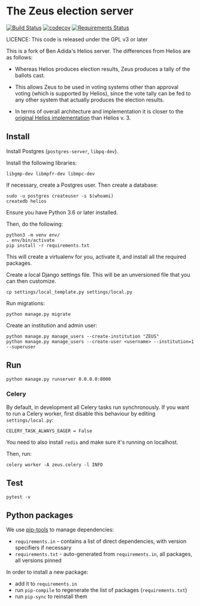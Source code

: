 # The Zeus election server

[![Build Status](https://travis-ci.org/pwmarcz/zeus.svg?branch=master)](https://travis-ci.org/pwmarcz/zeus)
[![codecov](https://codecov.io/gh/pwmarcz/zeus/branch/master/graph/badge.svg)](https://codecov.io/gh/pwmarcz/zeus)
[![Requirements Status](https://requires.io/github/pwmarcz/zeus/requirements.svg?branch=master)](https://requires.io/github/pwmarcz/zeus/requirements/?branch=master)

LICENCE: This code is released under the GPL v3 or later

This is a fork of Ben Adida's Helios server. The differences from Helios are as follows:

* Whereas Helios produces election results, Zeus produces a tally of the ballots cast.

* This allows Zeus to be used in voting systems other than approval voting (which is supported
  by Helios), since the vote tally can be fed to any other system that actually produces the
  election results.

* In terms of overall architecture and implementation it is closer to the [original Helios
  implementation](http://static.usenix.org/events/sec08/tech/full_papers/adida/adida.pdf) than Helios v. 3.


## Install

Install Postgres (`postgres-server`, `libpq-dev`).

Install the following libraries:

    libgmp-dev libmpfr-dev libmpc-dev

If necessary, create a Postgres user. Then create a database:

    sudo -u postgres createuser -s $(whoami)
    createdb helios

Ensure you have Python 3.6 or later installed.

Then, do the following:

    python3 -m venv env/
    . env/bin/activate
    pip install -r requirements.txt

This will create a virtualenv for you, activate it, and install all the
required packages.

Create a local Django settings file. This will be an unversioned file that you
can then customize.

    cp settings/local_template.py settings/local.py

Run migrations:

    python manage.py migrate

Create an institution and admin user:

    python manage.py manage_users --create-institution "ZEUS"
    python manage.py manage_users --create-user <username> --institution=1 --superuser

## Run

    python manage.py runserver 0.0.0.0:8000

### Celery

By default, in development all Celery tasks run synchronously. If you
want to run a Celery worker, first disable this behaviour by editing
`settings/local.py`:

    CELERY_TASK_ALWAYS_EAGER = False

You need to also install `redis` and make sure it's running on
localhost.

Then, run:

    celery worker -A zeus.celery -l INFO

## Test

    pytest -v

## Python packages

We use [pip-tools](https://github.com/jazzband/pip-tools) to manage dependencies:

- `requirements.in` - contains a list of direct dependencies, with version
  specifiers if necessary
- `requirements.txt` - auto-generated from `requirements.in`, all packages, all
  versions pinned

In order to install a new package:

- add it to `requirements.in`
- run `pip-compile` to regenerate the list of packages (`requirements.txt`)
- run `pip-sync` to reinstall them

